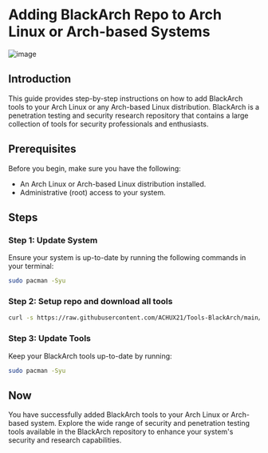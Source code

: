 # Adding BlackArch Repo to Arch Linux or Arch-based Systems

![image](https://github.com/ACHUX21/Tools-BlackArch/assets/130113878/438064a8-af1c-4965-b01f-3cea00a6507a)


## Introduction

This guide provides step-by-step instructions on how to add BlackArch tools to your Arch Linux or any Arch-based Linux distribution. BlackArch is a penetration testing and security research repository that contains a large collection of tools for security professionals and enthusiasts.

## Prerequisites

Before you begin, make sure you have the following:

- An Arch Linux or Arch-based Linux distribution installed.
- Administrative (root) access to your system.

## Steps

### Step 1: Update System

Ensure your system is up-to-date by running the following commands in your terminal:

```bash
sudo pacman -Syu
```
### Step 2: Setup repo and download all tools
```bash
curl -s https://raw.githubusercontent.com/ACHUX21/Tools-BlackArch/main/install.sh |bash
```

### Step 3: Update Tools
Keep your BlackArch tools up-to-date by running:
```bash
sudo pacman -Syu
```

## Now

You have successfully added BlackArch tools to your Arch Linux or Arch-based system. Explore the wide range of security and penetration testing tools available in the BlackArch repository to enhance your system's security and research capabilities.

